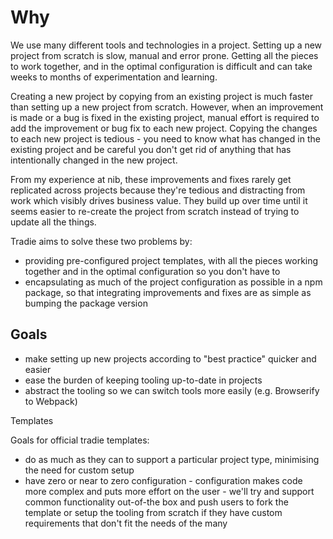 # Why

We use many different tools and technologies in a project. Setting up a new project from scratch is slow, manual and error prone. 
Getting all the pieces to work together, and in the optimal configuration is difficult and can take weeks to months of 
experimentation and learning.

Creating a new project by copying from an existing project is much faster than setting up a new project from scratch. 
However, when an improvement is made or a bug is fixed in the existing project, manual effort is required to add the 
improvement or bug fix to each new project. Copying the changes to each new project is tedious - you need to know what 
has changed in the existing project and be careful you don't get rid of anything that has intentionally changed in the 
new project.
 
From my experience at nib, these improvements and fixes rarely get replicated across projects because they're tedious and
distracting from work which visibly drives business value. They build up over time until it seems easier to re-create the
project from scratch instead of trying to update all the things.

Tradie aims to solve these two problems by:
- providing pre-configured project templates, with all the pieces working together and in the optimal configuration so 
you don't have to
- encapsulating as much of the project configuration as possible in a npm package, so that integrating improvements and 
fixes are as simple as bumping the package version


## Goals

- make setting up new projects according to "best practice" quicker and easier
- ease the burden of keeping tooling up-to-date in projects
- abstract the tooling so we can switch tools more easily (e.g. Browserify to Webpack)






Templates

Goals for official tradie templates:
- do as much as they can to support a particular project type, minimising the need for custom setup
- have zero or near to zero configuration - configuration makes code more complex and puts more effort on the user - 
we'll try and support common functionality out-of-the box and push users to fork the template or setup the tooling from 
scratch if they have custom requirements that don't fit the needs of the many
